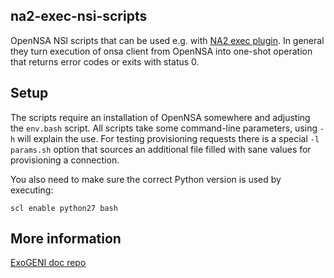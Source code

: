 ## na2-exec-nsi-scripts

OpenNSA NSI scripts that can be used e.g. with [NA2 exec plugin](https://github.com/RENCI-NRIG/na2-exec-plugin). In general they turn execution of onsa client from OpenNSA into one-shot operation that returns error codes or exits with status 0. 

## Setup

The scripts require an installation of OpenNSA somewhere and adjusting the `env.bash` script. All scripts take some command-line parameters, using `-h` will explain the use. For testing provisioning requests there is a special `-l params.sh` option that sources an additional file filled with sane values for provisioning a connection. 

You also need to make sure the correct Python version is used by executing:
```
scl enable python27 bash
```

## More information 

[ExoGENI doc repo](https://github.com/RENCI-NRIG/exogeni/tree/master/software/nsi)
